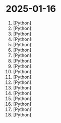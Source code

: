# 2025-01-16

1. [](https://github.comundefined "MiniCPM-o 2.6: A GPT-4o Level MLLM for Vision, Speech and Multimodal Live Streaming on Your Phone") [Python]
2. [](https://github.comundefined "A robust, efficient, low-latency speech-to-text library with advanced voice activity detection, wake word activation and instant transcription.") [Python]
3. [](https://github.comundefined "Low code web framework for real world applications, in Python and Javascript") [Python]
4. [](https://github.comundefined "A reactive notebook for Python — run reproducible experiments, execute as a script, deploy as an app, and version with git.") [Python]
5. [](https://github.comundefined "Control Any Computer Using LLMs.") [Python]
6. [](https://github.comundefined "💻 A fully functional local AWS cloud stack. Develop and test your cloud & Serverless apps offline") [Python]
7. [](https://github.comundefined "Olive: Simplify ML Model Finetuning, Conversion, Quantization, and Optimization for CPUs, GPUs and NPUs.") [Python]
8. [](https://github.comundefined "Build Conversational AI in minutes ⚡️") [Python]
9. [](https://github.comundefined "Retrieval and Retrieval-augmented LLMs") [Python]
10. [](https://github.comundefined "Full toolkit for running an AI agent service built with LangGraph, FastAPI and Streamlit") [Python]
11. [](https://github.comundefined "Some out-of-the-box hooks for pre-commit") [Python]
12. [](https://github.comundefined "structured outputs for llms") [Python]
13. [](https://github.comundefined "小红书笔记 | 评论爬虫、抖音视频 | 评论爬虫、快手视频 | 评论爬虫、B 站视频 ｜ 评论爬虫、微博帖子 ｜ 评论爬虫、百度贴吧帖子 ｜ 百度贴吧评论回复爬虫 | 知乎问答文章｜评论爬虫") [Python]
14. [](https://github.comundefined "Ansible is a radically simple IT automation platform that makes your applications and systems easier to deploy and maintain. Automate everything from code deployment to network configuration to cloud management, in a language that approaches plain English, using SSH, with no agents to install on remote systems. https://docs.ansible.com.") [Python]
15. [](https://github.comundefined "Empowering RAG with a memory-based data interface for all-purpose applications!") [Python]
16. [](https://github.comundefined "A modular SQL linter and auto-formatter with support for multiple dialects and templated code.") [Python]
17. [](https://github.comundefined "Zulip server and web application. Open-source team chat that helps teams stay productive and focused.") [Python]
18. [](https://github.comundefined "ansible-lint checks playbooks for practices and behavior that could potentially be improved and can fix some of the most common ones for you") [Python]
